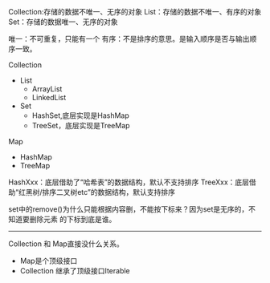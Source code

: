 Collection:存储的数据不唯一、无序的对象 List：存储的数据不唯一、有序的对象 Set：存储的数据唯一、无序的对象

唯一：不可重复，只能有一个 有序：不是排序的意思。是输入顺序是否与输出顺序一致。

Collection

- List
    - ArrayList
    - LinkedList
- Set
    - HashSet,底层实现是HashMap
    - TreeSet，底层实现是TreeMap

Map

- HashMap
- TreeMap

HashXxx：底层借助了“哈希表”的数据结构，默认不支持排序 TreeXxx：底层借助“红黑树/排序二叉树etc”的数据结构，默认支持排序

set中的remove()为什么只能根据内容删，不能按下标来？因为set是无序的，不知道要删除元素 的下标到底是谁。

-----
Collection 和 Map直接没什么关系。

- Map是个顶级接口
- Collection 继承了顶级接口Iterable
